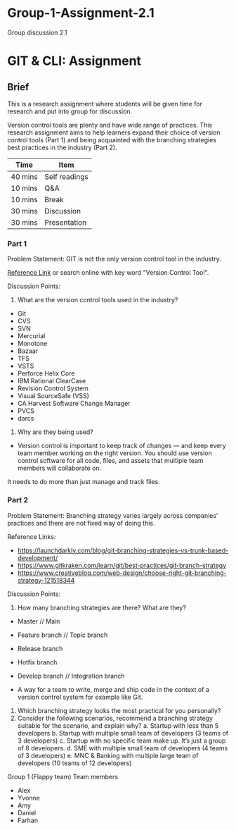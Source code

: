 # Group-1-Assignment-2.1
Group discussion 2.1

# GIT & CLI: Assignment

## Brief 

This is a research assignment where students will be given time for research and put into group for discussion.

Version control tools are plenty and have wide range of practices. This research assignment aims to help learners expand their choice of version control tools (Part 1) and being acquainted with the branching strategies best practices in the industry (Part 2).

| Time    | Item          |
|---------|---------------|
| 40 mins | Self readings |
| 10 mins | Q&A           |
| 10 mins | Break         |
| 30 mins | Discussion    |
| 30 mins | Presentation  |

### Part 1

Problem Statement: GIT is not the only version control tool in the industry. 

[Reference Link](https://www.softwaretestinghelp.com/version-control-software/) or search online with key word "Version Control Tool".

Discussion Points:

1. What are the version control tools used in the industry?
- Git
- CVS
- SVN
- Mercurial
- Monotone
- Bazaar
- TFS
- VSTS
- Perforce Helix Core
- IBM Rational ClearCase
- Revision Control System
- Visual SourceSafe (VSS)
- CA Harvest Software Change Manager
- PVCS
- darcs

1. Why are they being used?
- Version control is important to keep track of changes — and keep every team member working on the right version. You should use version control software for all code, files, and assets that multiple team members will collaborate on.

It needs to do more than just manage and track files.


### Part 2

Problem Statement: Branching strategy varies largely across companies’ practices and there are not fixed way of doing this.

Reference Links:
- https://launchdarkly.com/blog/git-branching-strategies-vs-trunk-based-development/
- https://www.gitkraken.com/learn/git/best-practices/git-branch-strategy 
- https://www.creativebloq.com/web-design/choose-right-git-branching-strategy-121518344

Discussion Points:

1. How many branching strategies are there? What are they?
- Master // Main
- Feature branch // Topic branch
- Release branch
- Hotfix branch
- Develop branch // Integration branch

- A way for a team to write, merge and ship code in the context of a version control system for example like Git.

1. Which branching strategy looks the most practical for you personally?
1. Consider the following scenarios, recommend a branching strategy suitable for the scenario, and explain why?
    a. Startup with less than 5 developers
    b. Startup with multiple small team of developers (3 teams of 3 developers)
    c. Startup with no specific team make up. It’s just a group of 8 developers.
    d. SME with multiple small team of developers (4 teams of 3 developers)
    e. MNC & Banking with multiple large team of developers (10 teams of 12 developers)

Group 1 (Flappy team)
Team members 
- Alex
- Yvonne
- Amy 
- Daniel
- Farhan